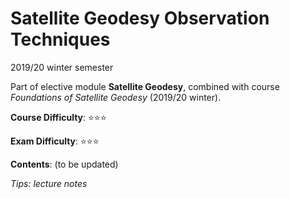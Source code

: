 # Satellite Geodesy Observation Techniques

2019/20 winter semester

Part of elective module **Satellite Geodesy**, combined with course *Foundations of Satellite Geodesy* (2019/20 winter).

**Course Difficulty**: ⭐️⭐️⭐

**Exam Difficulty**: ⭐️⭐️⭐️

**Contents**: (to be updated)



*Tips: lecture notes*